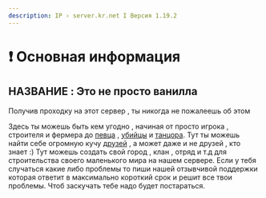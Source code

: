 ```yaml
---
description: IP › server.kr.net I Версия 1.19.2
---
```


# ❗ Основная информация

## НАЗВАНИE : Это **не просто** ванилла&#x20;

Получив проходку на этот сервер , ты никогда не пожалеешь об этом&#x20;

Здесь ты можешь быть кем угодно , начиная от просто игрока , строителя и фермера до [певца](vazhno/mekhaniki-servera.md#golosovoi-chat) , [убийцы](vazhno/mekhaniki-servera.md#lokacii) и [танцора](vazhno/mekhaniki-servera.md#emocii). Тут ты можешь найти себе огромную кучу [друзей](https://discord.gg/bqdMPtSZGY) , а может даже и не друзей , кто знает :) Тут можешь создать свой город , клан , отряд и т.д для строительства своего маленького мира на нашем сервере. Если у тебя случаться какие либо проблемы то пиши нашей отзывчивой поддержки которая ответит в максимально короткий срок и решит все твои проблемы. Чтоб заскучать тебе надо будет постараться.


